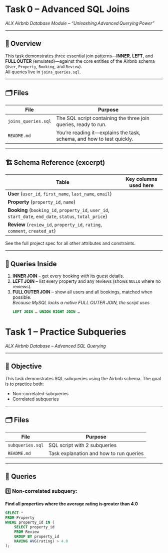# Task 0 – Advanced SQL Joins  
*ALX Airbnb Database Module – “Unleashing Advanced Querying Power”*

---

## 📑 Overview
This task demonstrates three essential join patterns—**INNER**, **LEFT**, and **FULL OUTER** (emulated)—against the core entities of the Airbnb schema (`User`, `Property`, `Booking`, and `Review`).  
All queries live in `joins_queries.sql`.

---

## 🗂 Files

| File | Purpose |
|------|---------|
| `joins_queries.sql` | The SQL script containing the three join queries, ready to run. |
| `README.md` | You’re reading it—explains the task, schema, and how to test quickly. |

---

## 🏗 Schema Reference (excerpt)

| Table | Key columns used here |
|-------|-----------------------|
| **User** (`user_id`, `first_name`, `last_name`, `email`) |
| **Property** (`property_id`, `name`) |
| **Booking** (`booking_id`, `property_id`, `user_id`, `start_date`, `end_date`, `status`, `total_price`) |
| **Review** (`review_id`, `property_id`, `rating`, `comment`, `created_at`) |

See the full project spec for all other attributes and constraints.

---

## 🔧 Queries Inside

1. **INNER JOIN** – get every booking *with* its guest details.  
2. **LEFT JOIN** – list every property and any reviews (shows `NULL`s where no reviews).  
3. **FULL OUTER JOIN** – show all users and all bookings, matched when possible.  
   *Because MySQL lacks a native FULL OUTER JOIN, the script uses*  
   ```sql
   LEFT JOIN … UNION RIGHT JOIN …

# Task 1 – Practice Subqueries  
*ALX Airbnb Database – Advanced SQL Querying*

---

## 📌 Objective
This task demonstrates SQL subqueries using the Airbnb schema. The goal is to practice both:

- Non-correlated subqueries
- Correlated subqueries

---

## 🗂 Files

| File            | Purpose                                 |
|-----------------|------------------------------------------|
| `subqueries.sql` | SQL script with 2 subqueries            |
| `README.md`     | Task explanation and how to run queries |

---

## 📑 Queries

### 1️⃣ Non-correlated subquery:  
**Find all properties where the average rating is greater than 4.0**

```sql
SELECT *
FROM Property
WHERE property_id IN (
    SELECT property_id
    FROM Review
    GROUP BY property_id
    HAVING AVG(rating) > 4.0
);
